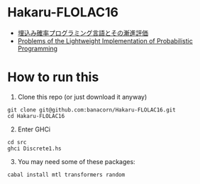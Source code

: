 # Hakaru-FLOLAC16

* [埋込み確率プログラミング言語とその漸進評価](http://okmij.org/ftp/kakuritu/Hakaru10/PPL.pdf)
* [Problems of the Lightweight Implementation of Probabilistic Programming](http://okmij.org/ftp/kakuritu/Hakaru10/PPS2016.pdf)

# How to run this

1. Clone this repo (or just download it anyway)

```shell
git clone git@github.com:banacorn/Hakaru-FLOLAC16.git
cd Hakaru-FLOLAC16
```

2. Enter GHCi

```shell
cd src
ghci Discrete1.hs
```

3. You may need some of these packages:

```shell
cabal install mtl transformers random
```
